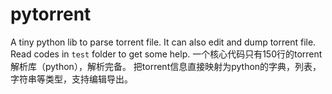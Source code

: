 # pytorrent
A tiny python lib to parse torrent file. It can also edit and dump torrent file. Read codes in `test` folder to get some help.
一个核心代码只有150行的torrent解析库（python），解析完备。 把torrent信息直接映射为python的字典，列表，字符串等类型，支持编辑导出。
